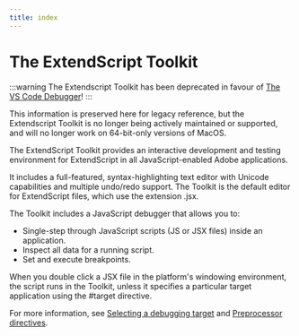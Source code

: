 ```yaml
---
title: index
---
```

# The ExtendScript Toolkit

:::warning
The Extendscript Toolkit has been deprecated in favour of [The VS Code Debugger](../../vscode-debugger/index)!
:::

This information is preserved here for legacy reference, but the Extendscript Toolkit is no longer being actively maintained or supported, and will no longer work on 64-bit-only versions of MacOS.

The ExtendScript Toolkit provides an interactive development and testing environment for ExtendScript in all JavaScript-enabled Adobe applications.

It includes a full-featured, syntax-highlighting text editor with Unicode capabilities and multiple undo/redo support. The Toolkit is the default editor for ExtendScript files, which use the extension .jsx.

The Toolkit includes a JavaScript debugger that allows you to:

- Single-step through JavaScript scripts (JS or JSX files) inside an application.
- Inspect all data for a running script.
- Set and execute breakpoints.

When you double click a JSX file in the platform's windowing environment, the script runs in the Toolkit, unless it specifies a particular target application using the #target directive.

For more information, see [Selecting a debugging target](../debugging-in-the-toolkit#selecting-a-debugging-target) and [Preprocessor directives](../../extendscript-tools-features/preprocessor-directives).
